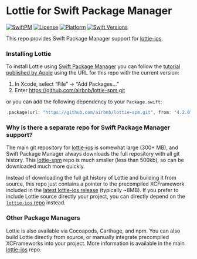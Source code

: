 # Lottie for Swift Package Manager
[![SwiftPM](https://img.shields.io/badge/SPM-supported-DE5C43.svg?style=flat)](https://swift.org/package-manager/) [![License](https://img.shields.io/cocoapods/l/lottie-ios.svg?style=flat)](https://cocoapods.org/pods/lottie-ios) [![Platform](https://img.shields.io/endpoint?url=https%3A%2F%2Fswiftpackageindex.com%2Fapi%2Fpackages%2Fairbnb%2Flottie-spm%2Fbadge%3Ftype%3Dplatforms)](https://swiftpackageindex.com/airbnb/lottie-spm) [![Swift Versions](https://img.shields.io/endpoint?url=https%3A%2F%2Fswiftpackageindex.com%2Fapi%2Fpackages%2Fairbnb%2Flottie-spm%2Fbadge%3Ftype%3Dswift-versions)](https://swiftpackageindex.com/airbnb/lottie-spm)

This repo provides Swift Package Manager support for [lottie-ios](https://github.com/airbnb/lottie-ios). 

### Installing Lottie

To install Lottie using [Swift Package Manager](https://github.com/apple/swift-package-manager) you can follow the [tutorial published by Apple](https://developer.apple.com/documentation/xcode/adding_package_dependencies_to_your_app) using the URL for this repo with the current version:

1. In Xcode, select “File” → “Add Packages...”
1. Enter https://github.com/airbnb/lottie-spm.git

or you can add the following dependency to your `Package.swift`:

```swift
.package(url: "https://github.com/airbnb/lottie-spm.git", from: "4.2.0")
```

### Why is there a separate repo for Swift Package Manager support?

The main git repository for [lottie-ios](https://github.com/airbnb/lottie-ios) is somewhat large (300+ MB), and Swift Package Manager always downloads the full repository with all git history. This [lottie-spm](https://github.com/airbnb/lottie-spm) repo is much smaller (less than 500kb), so can be downloaded much more quickly.

Instead of downloading the full git history of Lottie and building it from source, this repo just contains a pointer to the precompiled XCFramework included in the [latest lottie-ios release](https://github.com/airbnb/lottie-ios/releases/latest) (typically ~8MB). If you prefer to include Lottie source directly your project, you can directly depend on the [`lottie-ios` repo](https://github.com/airbnb/lottie-ios) instead.

### Other Package Managers

Lottie is also available via Cocoapods, Carthage, and npm. You can also build Lottie directly from source, or manually integrate precompiled XCFrameworks into your project. More information is available in the main [lottie-ios](https://github.com/airbnb/lottie-ios#installing-lottie) repo.
